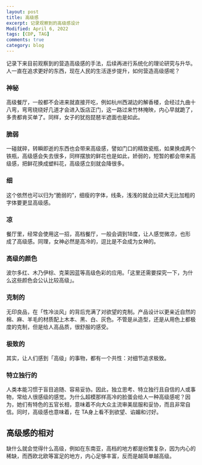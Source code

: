 ```yaml
---
layout: post
title: 高级感
excerpt: 记录观察到的高级感设计
Modified: April 6, 2022
tags: [CDP, TAG]
comments: true
category: blog
---
```


记录下来目前观察到的营造高级感的手法，后续再进行系统化的理论研究与升华。人一直在追求更好的东西，现在人民的生活逐步提升，如何营造高级感呢？



### 神秘

高级餐厅，一般都不会进来就直接开吃，例如杭州西湖边的解香楼，会经过九曲十八弯，弯弯绕绕好几道才会进入饭店正门，这一路过来竹林掩映，内心早就跪了，多贵都肯买单了。同样，女子的犹抱琵琶半遮面也是如此。



### 脆弱

一碰就碎，转瞬即逝的东西也会带来高级感，譬如门口的精致瓷瓶，如果换成两个铁瓶，高级感会失去很多，同样摆放的鲜花也是如此，娇弱的，短暂的都会带来高级感，把鲜花换成塑料花，高级感立刻就会降很多。



### 细

这个依然也可以归为“脆弱的”，细瘦的字体，线条，浅浅的就会比硕大无比加粗的字体要更显高级感。



### 凉

餐厅里，经常会使用这一招，高档餐厅，一般会调到18度，让人感觉微凉，也形成了高级感。同理，女神必然是高冷的，逗比是不会成为女神的。



### 高级的颜色

波尔多红、木乃伊棕、克莱因蓝等高级色彩的应用。「这里还需要探究一下，为什么这些颜色会公认比较高级」。



### 克制的

无印良品，在「性冷淡风」的背后充满了对欲望的克制。产品设计以更亲近自然的棉、麻、羊毛的材质配上木本、黑、白、灰色。不管是从造型，还是从用色上都极度的克制，但是给人高品质，很舒服的感受。



### 极致的

其实，让人们感到「高级」的事物，都有一个共性：对细节追求极致。



### 特立独行的

人类本能习惯于盲目追随、容易妥协。因此，独立思考、特立独行且自信的人或事物，常给人很感级的感觉。为什么超模那样高冷的脸蛋会给人一种高级感呢？因为，她们有特色的五官长相，意味着不向大众主流审美屈服和妥协，而且非常自信。同时，高级感也意味着，在 TA身上看不到欲望、谄媚和讨好。




## 高级感的相对

缺什么就会觉得什么高级，例如在东南亚，高档的地方都是纷繁复杂，因为内心的稀缺，而西欧北欧等富足的地方，内心足够丰富，反而是越简单越高级。